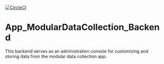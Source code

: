[![CircleCI](https://circleci.com/gh/ChildMindInstitute/mindlogger-app-backend/tree/mongo.svg?style=svg)](https://circleci.com/gh/ChildMindInstitute/mindlogger-app-backend/tree/mongo)

# App_ModularDataCollection_Backend
This backend serves as an administration console for customizing and storing data from the modular data collection app.
